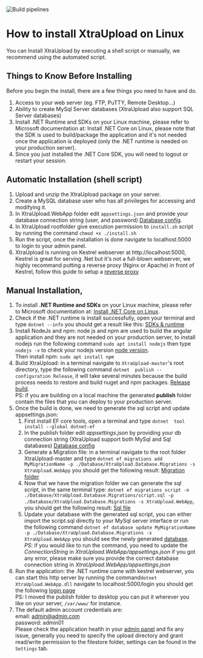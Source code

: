 ![Build pipelines](https://github.com/veteran1/XtraUpload/workflows/Build%20pipelines/badge.svg)


# How to install XtraUpload on Linux
You can Install XtraUpload by executing a shell script or manually, we recommend using the automated script.
## Things to Know Before Installing
Before you begin the install, there are a few things you need to have and do.
1. Access to your web server (eg. FTP, PuTTY, Remote Desktop...)
1. Ability to create MySql Server databases (XtraUpload also support SQL Server databases)
1. Install .NET Runtime and SDKs on your Linux machine, please refer to Microsoft documentation at: Install .NET Core on Linux, please note that the SDK is used to build/package the application and it's not needed once the application is deployed (only the .NET runtime is needed on your production server).
1. Since you just installed the .NET Core SDK, you will need to logout or restart your session.
## Automatic Installation (shell script)
1. Upload and unzip the XtraUpload package on your server.
1. Create a MySQL database user who has all privileges for accessing and modifying it.
1. In XtraUpload.WebApp folder edit `appsettings.json` and provide your database connection string (user, and password) [Database config](https://photos.app.goo.gl/fqz4A5WC5Yrhb1Z38).
1. In XtraUpload rootfolder give execution permission to `install.sh` script by running the command `chmod +x ./install.sh`
1. Run the script, once the installation is done navigate to localhost:5000 to login to your admin panel.
1. XtraUpload is running on Kestrel webserver at http://localhost:5000, Kestrel is great for serving .Net but it's not a full-blown webserver, we highly recommand putting a reverse proxy (Nginx or Apache) in front of Kestrel, follow this guide to setup a [reverse proxy](https://docs.microsoft.com/en-us/aspnet/core/host-and-deploy/linux-nginx?view=aspnetcore-3.1#configure-a-reverse-proxy-server)
## Manual Installation, 

1. To install **.NET Runtime and SDKs** on your Linux machine, please refer to Microsoft documentation at:
[Install .NET Core on Linux](https://docs.microsoft.com/en-us/dotnet/core/install/linux).
1. Check if the .NET runtime is install successfully, open your terminal and type `dotnet --info` you should get a result like this:
[SDKs & runtime](https://photos.google.com/share/AF1QipOPxqzGwFwxSRmboRJUBE5V2AJStsU_-hoOhFZZb9dcnsbZXqHZceZDCr9T1eulRg/photo/AF1QipN76ujJrqiwJW250M7Ioh_6yyMAljXqyTSdubX8?key=TXRBSTNLbW9UUktYRVhsSjJFRVFkc2V2NFFRT1ZB)
1. Install NodeJs and npm: node js and npm are used to build the angular application and they are not needed on your production server, to install nodejs run the following command `sudo apt install nodejs` then type `nodejs -v` to check your nodejs version [node version](https://photos.app.goo.gl/tvLbAGkMuz5AXCnp7).  
 Then install npm: `sudo apt install npm`
1. Build XtraUpload: in a terminal navigate to `XtraUpload-master`'s root directory, type the following command `dotnet  publish --configuration Release`, it will take several minutes because the build process needs to restore and build nuget and npm packages. [Release build](https://photos.app.goo.gl/hA8q1Fw8iZL5NwjD9).   
 PS: if you are building on a local machine the generated **publish** folder contain the files that you can deploy to your production server.
1. Once the build is done, we need to generate the sql script and update appsettings.json:
   1. First install EF core tools, open a terminal and type `dotnet  tool install --global dotnet-ef`
   1. In the publish folder edit *appsettings.json* by providing your db connection string (XtraUpload support both MySql and Sql databases) [Database config](https://photos.app.goo.gl/fqz4A5WC5Yrhb1Z38)
   1. Generate a Migration file: in a terminal navigate to the root folder XtraUpload-master and type 
 `dotnet ef migrations add MyMigrationName -p ./Database/XtraUpload.Database.Migrations -s XtraUpload.WebApp` you should get the following result:  [Migration folder](https://photos.app.goo.gl/4GoWuAocxoKHYVLw8)
   1. Now that we have the migration folder we can generate the sql script, in the same terminal type: `dotnet ef migrations script -o ./Database/XtraUpload.Database.Migrations/script.sql -p ./Database/XtraUpload.Database.Migrations -s XtraUpload.WebApp`, you should get the following result: [Sql file](https://photos.app.goo.gl/cJgnnNq3nxwaLhvCA)
   1. Update your database with the generated sql script, you can either import the script.sql directly to your MySql server interface or run the following command 
 `dotnet ef database update MyMigrationName -p ./Database/XtraUpload.Database.Migrations -s XtraUpload.WebApp` you should see the newly generated  [database](https://photos.app.goo.gl/z5XZvwgKRb4KBzaW9).  
 *PS*: if you would like to run the command, you need to update the *ConnectionString* in *XtraUpload.WebApp/appsettings.json*
 if you got any error, please make sure you provide the correct database connection string in _XtraUpload.WebApp/appsettings.json_
1. Run the application: the .NET runtime came with kestrel webserver, you can start  this http server by running the command`dotnet XtraUpload.WebApp.dll` navigate to localhost:5000/login you should get the following [login page](https://photos.app.goo.gl/TLerv4DRMrUU9tgZ8)  
PS: I moved the publish folder to desktop you can put it wherever you like on your server, `/var/www/` for instance.
1. The default admin account credentials are:  
	email: admin@admin.com  
	password: admin01  
	Please check the application health in your [admin panel](https://photos.app.goo.gl/1tqTDfphSde14zSf8) 
	and fix any issue, generally you need to specify the upload directory and grant read/write permission to 	the filestore folder, settings can be found in the `Settings` tab.
